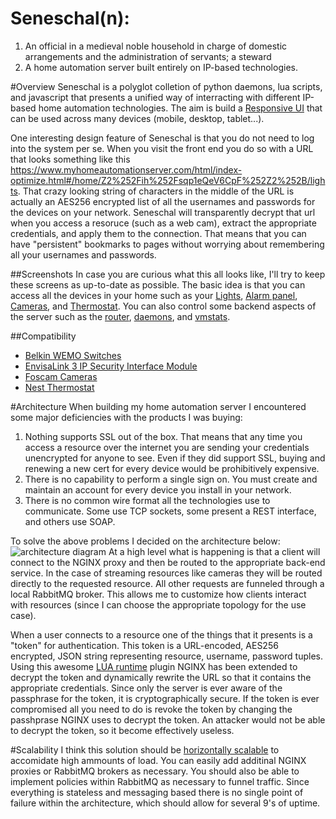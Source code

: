 Seneschal(n):
=====
1. An official in a medieval noble household in charge of domestic arrangements and the administration of servants; a steward
2. A home automation server built entirely on IP-based technologies.

#Overview
Seneschal is a polyglot colletion of python daemons, lua scripts, and javascript that  presents a unified way of interracting with different IP-based home automation technologies. The aim is build a [Responsive UI] that can be used across many devices (mobile, desktop, tablet...).

One interesting design feature of Seneschal is that you do not need to log into the system per se. When you visit the front end you do so with a URL that looks something like this https://www.myhomeautomationserver.com/html/index-optimize.html#/home/Z2%252Fih%252Fsqp1eQeV6CpF%252Z2%252B/lights. That crazy looking string of characters in the middle of the URL is actually an AES256 encrypted list of all the usernames and passwords for the devices on your network. Seneschal will transparently decrypt that url when you access a resoruce (such as a web cam), extract the appropriate credentials, and apply them to the connection. That means that you can have "persistent" bookmarks to pages without worrying about remembering all your usernames and passwords.

##Screenshots
In case you are curious what this all looks like, I'll try to keep these screens as up-to-date as possible. The basic idea is that you can access all the devices in your home such as your  [Lights], [Alarm panel], [Cameras], and [Thermostat]. You can also control some backend aspects of the server such as the [router], [daemons], and [vmstats].

##Compatibility
- [Belkin WEMO Switches]
- [EnvisaLink 3 IP Security Interface Module]
- [Foscam Cameras]
- [Nest Thermostat]

#Architecture
When building my home automation server I encountered some major deficiencies with the products I was buying:

1. Nothing supports SSL out of the box. That means that any time you access a resource over the internet you are sending your credentials unencrypted for anyone to see. Even if they did support SSL, buying and renewing a new cert for every device would be prohibitively expensive.
2. There is no capability to perform a single sign on. You must create and maintain an account for every device you install in your network.
3. There is no common wire format all the technologies use to communicate. Some use TCP sockets, some present a REST interface, and others use SOAP.

To solve the above problems I decided on the architecture below:
![architecture diagram](https://raw.github.com/dretay/seneschal/master/imgs/seneschal_architecture.png)
At a high level what is happening is that a client will connect to the NGINX proxy and then be routed to the appropriate back-end service. In the case of streaming resources like cameras they will be routed directly to the requested resource. All other requests are funneled through a local RabbitMQ broker. This allows me to customize how clients interact with resources (since I can choose the appropriate topology for the use case).

When a user connects to a resource one of the things that it presents is a "token" for authentication. This token is a URL-encoded, AES256 encrypted, JSON string representing resource, username, password tuples. Using this awesome [LUA runtime] plugin NGINX has been extended to decrypt the token and dynamically rewrite the URL so that it contains the appropriate credentials. Since only the server is ever aware of the passphrase for the token, it is cryptographically secure. If the token is ever compromised all you need to do is revoke the token by changing the passhprase NGINX uses to decrypt the token. An attacker would not be able to decrypt the token, so it become effectively useless.

#Scalability
I think this solution should be [horizontally scalable] to accomidate high ammounts of load. You can easily add additinal NGINX proxies or RabbitMQ brokers as necessary. You should also be able to implement policies within RabbitMQ as necessary to funnel traffic. Since everything is stateless and messaging based there is no single point of failure within the architecture, which should allow for several 9's of uptime.

[Alarm panel]:https://raw.github.com/dretay/seneschal/master/imgs/alarm.png
[cameras]:https://raw.github.com/dretay/seneschal/master/imgs/cameras.png
[lights]:https://raw.github.com/dretay/seneschal/master/imgs/lights.png
[menu system]:https://raw.github.com/dretay/seneschal/master/imgs/menu.png
[thermostat]:https://raw.github.com/dretay/seneschal/master/imgs/thermostat.png
[router]:https://raw.github.com/dretay/seneschal/master/imgs/router.png
[daemons]:https://raw.github.com/dretay/seneschal/master/imgs/daemons.png
[vmstats]:https://raw.github.com/dretay/seneschal/master/imgs/vmstats.png
[Belkin WEMO Switches]:http://www.belkin.com/us/Products/home-automation/c/wemo-home-automation/
[EnvisaLink 3 IP Security Interface Module]:http://www.eyezon.com/
[Foscam Cameras]:http://foscam.us/
[Nest Thermostat]:https://nest.com/
[Responsive UI]:http://en.wikipedia.org/wiki/Responsive_web_design
[LUA runtime]:https://github.com/chaoslawful/lua-nginx-module
[horizontally scalable]:http://en.wikipedia.org/wiki/Scalability
